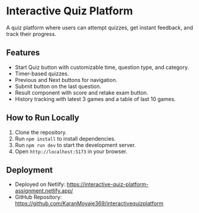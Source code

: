 # Interactive Quiz Platform

A quiz platform where users can attempt quizzes, get instant feedback, and track their progress.

## Features
- Start Quiz button with customizable time, question type, and category.
- Timer-based quizzes.
- Previous and Next buttons for navigation.
- Submit button on the last question.
- Result component with score and retake exam button.
- History tracking with latest 3 games and a table of last 10 games.

## How to Run Locally
1. Clone the repository.
2. Run `npm install` to install dependencies.
3. Run `npm run dev` to start the development server.
4. Open `http://localhost:5173` in your browser.

## Deployment
- Deployed on Netlify: https://interactive-quiz-platform-assignment.netlify.app/
- GitHub Repository:   https://github.com/KaranMoyaje369/interactivequizplatform
